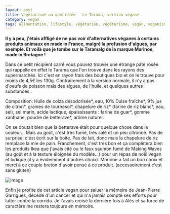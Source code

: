 ```yaml
---
layout: post
title: Végétarisme au quotidien - Le Tarama, version végane
category: vegan
tags: alimentation, lifestyle, végétarien, végétarisme, vegan, veganisme]
---
```

**Il y a peu, j'étais affligé de ne pas voir d'alternatives véganes à certains produits animaux en made in France, malgré la profusion d'algues, par exemple. Et voilà que je tombe sur le Taramalg de la marque Marinoe, made in Bretagne !**

Dans ce petit récipient carré vous pouvez trouver une étrange pâte rosée qui rappelle en effet le Tarama que l'on trouve dans les rayons des supermarchés. Ici c'est en rayon frais des boutiques bio et on le trouve pour moins de 4,5€ les 130g. Contrairement à la version normale, il n'y a pas d'oeufs de poisson mais des algues, de l'huile, et quelques autres substances :

Composition: Huile de colza désodorisée*, eau, 10% Dulse fraîche*, 9% jus de citron*, graines de tournesol*, chapelure de riz* (farine de riz blanc*, eau, sel), sel marin, acide lactique, épaississants : farine de guar*, gomme xanthane, poudre de betterave*, arôme naturel.

On se doutait bien que la betterave était pour quelque chose dans la couleur... Mais au goût, c'est très fumé, très salé et un peu citronné. Pas de surprise, c'est écrit sur la boite. Pas de lait, donc mais la chapelure de riz remplace la mie de pain. Franchement, c'est très bon et ça complètera bien les produits Ikea que j'avais cité ou le faux saumon fumé de Making Waves (au goût et à la texture éloignée du modèle...) pour un repas de noël vegan et ludique (il y a évidemment d'autres choix). Marinoe a fait un bon choix et merci à ce couple breton d'avoir pensé à ce produit. (accessoirement c'est sans gluten)

![image](https://filedn.eu/llqi9IBxlYouGRXYG2xlROb/img/2017/taramalg.jpg)

Enfin je profite de cet article vegan pour saluer la mémoire de Jean-Pierre Garrigues,  décédé d'un cancer et qui n'a jamais compté ses efforts pour lutter contre la corrida. Je l'avais croisé la dernière fois à Alès et sa force de caractère me restera toujours en mémoire. 
